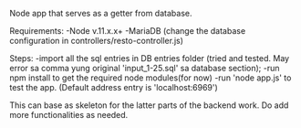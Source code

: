 Node app that serves as a getter from database.

Requirements:
-Node v.11.x.x+
-MariaDB (change the database configuration in controllers/resto-controller.js)

Steps:
-import all the sql entries in DB entries folder (tried and tested. May error sa comma yung original 'input_1-25.sql' sa database section);
-run npm install to get the required node modules(for now)
-run 'node app.js' to test the app. (Default address entry is 'localhost:6969')

This can base as skeleton for the latter parts of the backend work. Do add more functionalities as needed.